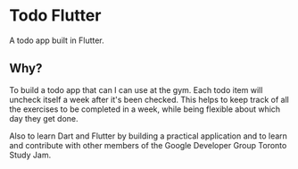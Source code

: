# Todo Flutter

A todo app built in Flutter.

## Why?

To build a todo app that can I can use at the gym. Each todo item will uncheck itself a week after it's been checked. This helps to keep track of all the exercises to be completed in a week, while being flexible about which day they get done.

Also to learn Dart and Flutter by building a practical application and to learn and contribute with other members of the Google Developer Group Toronto Study Jam.
